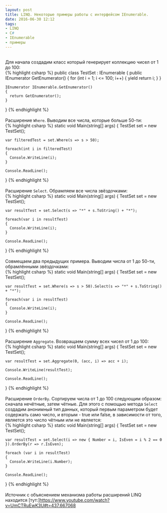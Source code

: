 ```yaml
---
layout: post
title: LINQ. Некоторые примеры работы с интерфейсом IEnumerable.
date: 2016-06-30 12:12
tags:
- LINQ
- C#
- IEnumerable
- примеры
---
```

<br>
Для начала создадим класс который генерирует коллекцию чисел от 1 до 100:
<br>
{% highlight csharp %}
  public class TestSet : IEnumerable<int>
  {
    public IEnumerator<int> GetEnumerator()
    {
      for (int i = 1; i <= 100; i++)
      {
        yield return i;
      }
    }
  
    IEnumerator IEnumerable.GetEnumerator()
    {
      return GetEnumerator();
    }
  }
{% endhighlight %}
<br>
<br>
Расширение `Where`. Выводим все числа, которые больше 50-ти:
<br>
{% highlight csharp %}
  static void Main(string[] args)
  {
    TestSet set = new TestSet();
  
    var filteredTest = set.Where(s => s > 50);
  
    foreach(int i in filteredTest)
    {
      Console.WriteLine(i);
    }
    
    Console.ReadLine();
  }
{% endhighlight %}
<br>
<br>
Расширение `Select`. Обрамляем все числа звёздочками:
<br>
{% highlight csharp %}
  static void Main(string[] args)
  {
    TestSet set = new TestSet();
  
    var resultTest = set.Select(s => "*" + s.ToString() + "*");
  
    foreach(var i in resultTest)
    {
      Console.WriteLine(i);
    }
    
    Console.ReadLine();
  }
{% endhighlight %}
<br>
<br>
Совмещаем два предыдущих примера. Выводим числа от 1 до 50-ти, обрамлёнными звёздочками:
<br>
{% highlight csharp %}
  static void Main(string[] args)
  {
    TestSet set = new TestSet();
  
    var resultTest = set.Where(s => s > 50).Select(s => "*" + s.ToString() + "*");
  
    foreach(var i in resultTest)
    {
      Console.WriteLine(i);
    }
    
    Console.ReadLine();
  }
{% endhighlight %}
<br>
<br>
Расширение `Aggregate`. Возвращаем сумму всех чисел от 1 до 100:
<br>
{% highlight csharp %}
  static void Main(string[] args)
  {
    TestSet set = new TestSet();
  
    var resultTest = set.Aggregate(0, (acc, i) => acc + i);
  
    Console.WriteLine(resultTest);
  
    Console.ReadLine();
  }
{% endhighlight %}
<br>
<br>
Расширение `OrderBy`. Сортируем числа от 1 до 100 следующим образом: сначала нечётные, затем чётные. Для этого с помощью метода `Select` создадим анонимный тип данных, который первым параметром будет содержать само число, и вторым - true или false, в зависимости от того, является это число чётным или не является:
<br>
{% highlight csharp %}
  static void Main(string[] args)
  {
    TestSet set = new TestSet();
  
    var resultTest = set.Select(i => new { Number = i, IsEven = i % 2 == 0 }).OrderBy(r => r.IsEven);
  
    foreach (var i in resultTest)
    {
      Console.WriteLine(i.Number);
    }
  
    Console.ReadLine();
  }
{% endhighlight %}
<br>
<br>
Источник с объяснением механизма работы расширений LINQ находится [тут:]<https://www.youtube.com/watch?v=UmCTRuEwK3U#t=437.667068>
<br>
